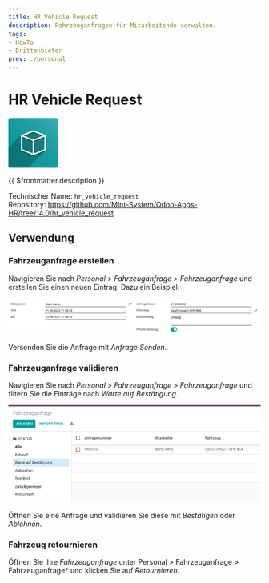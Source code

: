 ```yaml
---
title: HR Vehicle Request
description: Fahrzeuganfragen für Mitarbeitende verwalten.
tags:
- HowTo
- Drittanbieter
prev: ./personal
---
```

# HR Vehicle Request
![icon_oms_box](assets/icon_oms_box.png)

{{ $frontmatter.description }}

Technischer Name: `hr_vehicle_request`\
Repository: <https://github.com/Mint-System/Odoo-Apps-HR/tree/14.0/hr_vehicle_request>

## Verwendung

### Fahrzeuganfrage erstellen

Navigieren Sie nach *Personal > Fahrzeuganfrage > Fahrzeuganfrage* und erstellen Sie einen neuen Eintrag. Dazu ein Beispiel:

![](assets/HR%20Vehicle%20Request%20Example.png)

Versenden Sie die Anfrage mit *Anfrage Senden*.

### Fahrzeuganfrage validieren

Navigieren Sie nach *Personal > Fahrzeuganfrage > Fahrzeuganfrage* und filtern Sie die Einträge nach *Warte auf Bestätigung*.

![](assets/HR%20Vehicle%20Request%20Waiting.png)

Öffnen Sie eine Anfrage und validieren Sie diese mit *Bestätigen* oder *Ablehnen*.

### Fahrzeug retournieren

Öffnen Sie ihre *Fahrzeuganfrage* unter Personal > Fahrzeuganfrage > Fahrzeuganfrage* und klicken Sie auf *Retournieren*.